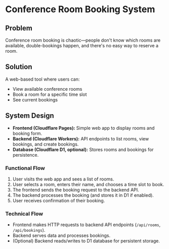# Conference Room Booking System

## Problem
Conference room booking is chaotic—people don't know which rooms are available, double-bookings happen, and there's no easy way to reserve a room.

## Solution
A web-based tool where users can:
- View available conference rooms
- Book a room for a specific time slot
- See current bookings

## System Design
- **Frontend (Cloudflare Pages):** Simple web app to display rooms and booking form.
- **Backend (Cloudflare Workers):** API endpoints to list rooms, view bookings, and create bookings.
- **Database (Cloudflare D1, optional):** Stores rooms and bookings for persistence.

### Functional Flow
1. User visits the web app and sees a list of rooms.
2. User selects a room, enters their name, and chooses a time slot to book.
3. The frontend sends the booking request to the backend API.
4. The backend processes the booking (and stores it in D1 if enabled).
5. User receives confirmation of their booking.

### Technical Flow
- Frontend makes HTTP requests to backend API endpoints (`/api/rooms`, `/api/bookings`).
- Backend serves data and processes bookings.
- (Optional) Backend reads/writes to D1 database for persistent storage. 